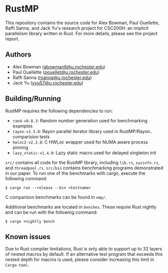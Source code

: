 RustMP
======

This repository contains the source code for Alex Bowman, Paul Ouellette, Raffi
Sanna, and Jack Yu's research project for CSC200H: an implicit parallelism
library written in Rust. For more details, please see the project report.

## Authors
- Alex Bowman (abowman6@u.rochester.edu)
- Paul Ouellette (pouellet@u.rochester.edu)
- Raffi Sanna (rsanna@u.rochester.edu)
- Jack Yu (yyu57@u.rochester.edu)

## Building/Running

RustMP requires the following dependencies to run:
- `rand-v0.8.3`: Random number generation used for benchmarking examples
- `rayon-v1.5.0`: Rayon parallel iterator library used in RustMP/Rayon..
comparision tests
- `hwloc2-v2.2.0`: C HWLoc wrapper used for NUMA aware process pinning
- `lazy_static-v1.4.0`: Lazy static macro used for delayed singleton init

`src/` contains all code for the RustMP library, including `lib.rs`,
`sysinfo.rs`, and `threadpool.rs`. `src/bin` contains benchmarking programs
demonstrated in our paper. To run one of the benchmarks with cargo, execute the
following command:

```
$ cargo run --release --bin <testname>
```

C comparison benchmarks can be found in `omp/`.

Additional benchmarks are located in `benches`. These require Rust nightly and
can be run with the following command:

```
$ cargo +nightly bench
```

## Known issues

Due to Rust compiler limitations, Rust is only able to support up to 32 layers
of nested macros by default. If an alternative test program that exceeds this
nested depth for macros is used, please consider increasing this limit in
`Cargo.toml`.

